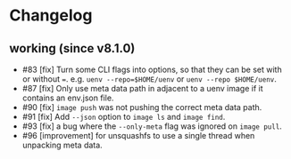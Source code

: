 # Changelog

## working (since v8.1.0)

- #83 [fix] Turn some CLI flags into options, so that they can be set with or without `=`. e.g. `uenv --repo=$HOME/uenv` or `uenv --repo $HOME/uenv`.
- #87 [fix] Only use meta data path in adjacent to a uenv image if it contains an env.json file.
- #90 [fix] `image push` was not pushing the correct meta data path.
- #91 [fix] Add `--json` option to `image ls` and `image find`.
- #93 [fix] a bug where the `--only-meta` flag was ignored on `image pull`.
- #96 [improvement] for unsquashfs to use a single thread when unpacking meta data.
